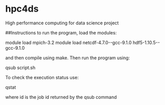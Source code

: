 # hpc4ds
High performance computing for data science project

##Instructions
to run the program, load the modules:

module load mpich-3.2
module load netcdf-4.7.0--gcc-9.1.0 hdf5-1.10.5--gcc-9.1.0

and then compile using make.
Then run the program using:

qsub script.sh

To check the execution status use:

qstat <id>

where id is the job id returned by the qsub command


